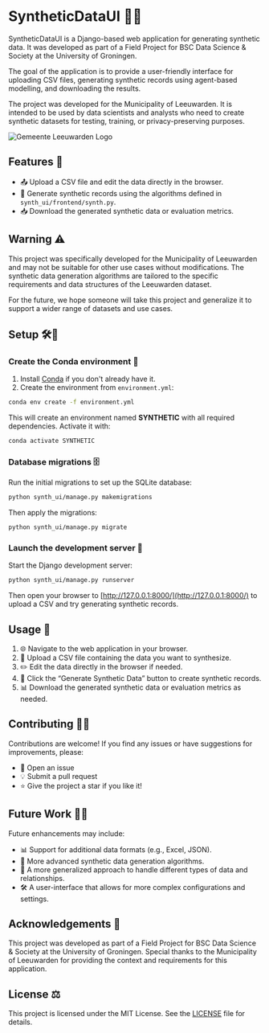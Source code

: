 # SyntheticDataUI 🚀✨

SyntheticDataUI is a Django-based web application for generating synthetic data. It was developed as part of a Field Project for BSC Data Science & Society at the University of Groningen. 

The goal of the application is to provide a user-friendly interface for uploading CSV files, generating synthetic records using agent-based modelling, and downloading the results.

The project was developed for the Municipality of Leeuwarden. It is intended to be used by data scientists and analysts who need to create synthetic datasets for testing, training, or privacy-preserving purposes.

![Gemeente Leeuwarden Logo](https://www.wierenga-degraaf.nl/beheer/wp-content/uploads/2020/03/leeuwarden-logo.png)

## Features 🎉
- 📤 Upload a CSV file and edit the data directly in the browser.
- 🤖 Generate synthetic records using the algorithms defined in `synth_ui/frontend/synth.py`.
- 📥 Download the generated synthetic data or evaluation metrics.

## Warning ⚠️
This project was specifically developed for the Municipality of Leeuwarden and may not be suitable for other use cases without modifications. The synthetic data generation algorithms are tailored to the specific requirements and data structures of the Leeuwarden dataset.

For the future, we hope someone will take this project and generalize it to support a wider range of datasets and use cases.

## Setup 🛠️🔧

### Create the Conda environment 🐍
1. Install [Conda](https://docs.conda.io/) if you don't already have it.
2. Create the environment from `environment.yml`:

```bash
conda env create -f environment.yml
```

This will create an environment named **SYNTHETIC** with all required dependencies.
Activate it with:

```bash
conda activate SYNTHETIC
```

### Database migrations 🗄️
Run the initial migrations to set up the SQLite database:

```bash
python synth_ui/manage.py makemigrations
```

Then apply the migrations:

```bash
python synth_ui/manage.py migrate
```

### Launch the development server 🚀
Start the Django development server:

```bash
python synth_ui/manage.py runserver
```

Then open your browser to [http://127.0.0.1:8000/](http://127.0.0.1:8000/) to upload a CSV and try generating synthetic records.

## Usage 🔧
1. 🌐 Navigate to the web application in your browser.
2. 📂 Upload a CSV file containing the data you want to synthesize.
3. ✏️ Edit the data directly in the browser if needed.
4. 🧪 Click the “Generate Synthetic Data” button to create synthetic records.
5. 📊 Download the generated synthetic data or evaluation metrics as needed.

## Contributing 🤝✨
Contributions are welcome! If you find any issues or have suggestions for improvements, please:

- 🐛 Open an issue
- 💡 Submit a pull request
- ⭐️ Give the project a star if you like it!

## Future Work 🔮🚧
Future enhancements may include:
- 📊 Support for additional data formats (e.g., Excel, JSON).
- 🤖 More advanced synthetic data generation algorithms.
- 🔗 A more generalized approach to handle different types of data and relationships.
- 🛠️ A user-interface that allows for more complex configurations and settings.

## Acknowledgements 🙏
This project was developed as part of a Field Project for BSC Data Science & Society at the University of Groningen. Special thanks to the Municipality of Leeuwarden for providing the context and requirements for this application.

## License ⚖️
This project is licensed under the MIT License. See the [LICENSE](LICENSE) file for details.

